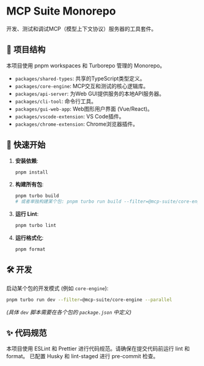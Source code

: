 # MCP Suite Monorepo

开发、测试和调试MCP（模型上下文协议）服务器的工具套件。

## 📜 项目结构

本项目使用 pnpm workspaces 和 Turborepo 管理的 Monorepo。

- `packages/shared-types`: 共享的TypeScript类型定义。
- `packages/core-engine`: MCP交互和测试的核心逻辑库。
- `packages/api-server`: 为Web GUI提供服务的本地API服务器。
- `packages/cli-tool`: 命令行工具。
- `packages/gui-web-app`: Web图形用户界面 (Vue/React)。
- `packages/vscode-extension`: VS Code插件。
- `packages/chrome-extension`: Chrome浏览器插件。

## 🚀 快速开始

1.  **安装依赖**:

    ```bash
    pnpm install
    ```

2.  **构建所有包**:

    ```bash
    pnpm turbo build
    # 或者单独构建某个包: pnpm turbo run build --filter=@mcp-suite/core-engine
    ```

3.  **运行 Lint**:

    ```bash
    pnpm turbo lint
    ```

4.  **运行格式化**:
    ```bash
    pnpm format
    ```

## 🛠️ 开发

启动某个包的开发模式 (例如 `core-engine`):

```bash
pnpm turbo run dev --filter=@mcp-suite/core-engine --parallel
```

_(具体 `dev` 脚本需要在各个包的 `package.json` 中定义)_

## ✨ 代码规范

本项目使用 ESLint 和 Prettier 进行代码规范。请确保在提交代码前运行 lint 和 format。
已配置 Husky 和 lint-staged 进行 pre-commit 检查。
